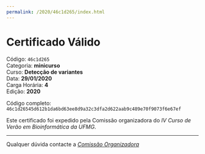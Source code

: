 ```yaml
---
permalink: /2020/46c1d265/index.html
---
```


# Certificado Válido

Código: `46c1d265`<br>
Categoria: **minicurso**<br>
Curso: **Detecção de variantes**<br>
Data: **29/01/2020**<br>
Carga Horária: **4**<br>
Edição: **2020**<br>


Código completo: `46c1d26545d612b1da6bd63ee8d9a32c3dfa2d622aab9c489e70f9073f6e67ef`


Este certificado foi expedido pela Comissão organizadora do *IV Curso de Verão em Bioinformática da UFMG*.

----

Qualquer dúvida contacte a [_Comissão Organizadora_](<mailto:cursobioinfoufmg@gmail.com$subject=[Certificados]>)

